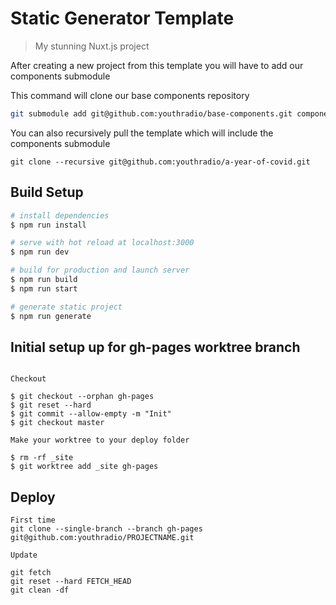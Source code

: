 # Static Generator Template

> My stunning Nuxt.js project

After creating a new project from this template you will have to add our components submodule

This command will clone our base components repository

```bash
git submodule add git@github.com:youthradio/base-components.git components
```

You can also recursively pull the template which will include the components submodule

```
git clone --recursive git@github.com:youthradio/a-year-of-covid.git
```

## Build Setup

```bash
# install dependencies
$ npm run install

# serve with hot reload at localhost:3000
$ npm run dev

# build for production and launch server
$ npm run build
$ npm run start

# generate static project
$ npm run generate
```

## Initial setup up for gh-pages worktree branch

```

Checkout

$ git checkout --orphan gh-pages
$ git reset --hard
$ git commit --allow-empty -m "Init"
$ git checkout master

Make your worktree to your deploy folder

$ rm -rf _site
$ git worktree add _site gh-pages

```

## Deploy

```
First time
git clone --single-branch --branch gh-pages git@github.com:youthradio/PROJECTNAME.git

Update

git fetch
git reset --hard FETCH_HEAD
git clean -df

```
